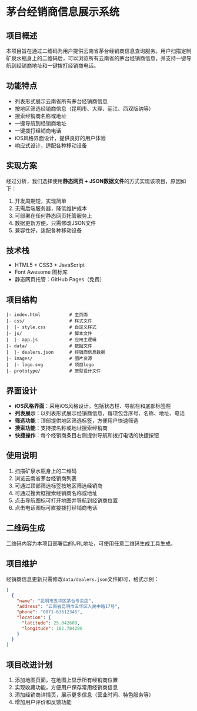 # 茅台经销商信息展示系统

## 项目概述
本项目旨在通过二维码为用户提供云南省茅台经销商信息查询服务。用户扫描定制矿泉水瓶身上的二维码后，可以浏览所有云南省的茅台经销商信息，并支持一键导航到经销商地址和一键拨打经销商电话。

## 功能特点
- 列表形式展示云南省所有茅台经销商信息
- 按地区筛选经销商信息（昆明市、大理、丽江、西双版纳等）
- 搜索经销商名称或地址
- 一键导航到经销商地址
- 一键拨打经销商电话
- iOS风格界面设计，提供良好的用户体验
- 响应式设计，适配各种移动设备

## 实现方案
经过分析，我们选择使用**静态网页 + JSON数据文件**的方式实现该项目，原因如下：
1. 开发周期短，实现简单
2. 无需后端服务器，降低维护成本
3. 可部署在任何静态网页托管服务上
4. 数据更新方便，只需修改JSON文件
5. 兼容性好，适配各种移动设备

## 技术栈
- HTML5 + CSS3 + JavaScript
- Font Awesome 图标库
- 静态网页托管：GitHub Pages（免费）

## 项目结构
```
|- index.html           # 主页面
|- css/                 # 样式文件
|  |- style.css         # 自定义样式
|- js/                  # 脚本文件
|  |- app.js            # 应用主逻辑
|- data/                # 数据文件
|  |- dealers.json      # 经销商信息数据
|- images/              # 图片资源
|  |- logo.svg          # 项目logo
|- prototype/           # 原型设计文件
```

## 界面设计
- **iOS风格界面**：采用iOS风格设计，包括状态栏、导航栏和底部标签栏
- **列表展示**：以列表形式展示经销商信息，每项包含序号、名称、地址、电话
- **筛选功能**：顶部提供地区筛选标签，方便用户快速筛选
- **搜索功能**：支持按名称或地址搜索经销商
- **快捷操作**：每个经销商条目右侧提供导航和拨打电话的快捷按钮

## 使用说明
1. 扫描矿泉水瓶身上的二维码
2. 浏览云南省茅台经销商列表
3. 可通过顶部筛选标签按地区筛选经销商
4. 可通过搜索框搜索经销商名称或地址
5. 点击导航图标可打开地图并导航到经销商位置
6. 点击电话图标可直接拨打经销商电话

## 二维码生成
二维码内容为本项目部署后的URL地址，可使用任意二维码生成工具生成。

## 项目维护
经销商信息更新只需修改`data/dealers.json`文件即可，格式示例：
```json
[
  {
    "name": "昆明市五华区茅台专卖店",
    "address": "云南省昆明市五华区人民中路17号",
    "phone": "0871-63612345",
    "location": {
      "latitude": 25.042609,
      "longitude": 102.704206
    }
  }
]
```

## 项目改进计划
1. 添加地图页面，在地图上显示所有经销商位置
2. 实现收藏功能，方便用户保存常用经销商信息
3. 添加经销商详情页，展示更多信息（营业时间、特色服务等）
4. 增加用户评价和反馈功能 